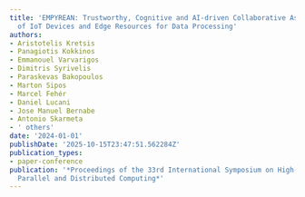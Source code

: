 ```yaml
---
title: 'EMPYREAN: Trustworthy, Cognitive and AI-driven Collaborative Associations
  of IoT Devices and Edge Resources for Data Processing'
authors:
- Aristotelis Kretsis
- Panagiotis Kokkinos
- Emmanouel Varvarigos
- Dimitris Syrivelis
- Paraskevas Bakopoulos
- Marton Sipos
- Marcel Fehér
- Daniel Lucani
- Jose Manuel Bernabe
- Antonio Skarmeta
- ' others'
date: '2024-01-01'
publishDate: '2025-10-15T23:47:51.562284Z'
publication_types:
- paper-conference
publication: '*Proceedings of the 33rd International Symposium on High-Performance
  Parallel and Distributed Computing*'
---
```

